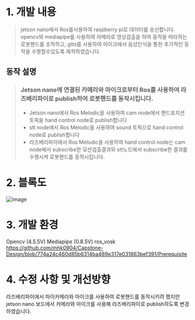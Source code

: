 # 1. 개발 내용
> jetson nano에서 Ros를사용하여 raspberry pi로 데이터를 송신합니다. opencv와 mediapipe를 사용하여 카메라로 영상검출을 하여 동작을 따라하는 로봇핸드를 조작하고, gtts를 사용하여 마이크에서 음성인식을 통한 추가적인 동작을 수행할수있도록 제작하였습니다.

## 동작 설명
> ### Jetson nano에 연결된 카메라와 마이크로부터 Ros를 사용하여 라즈베리파이로 publish하여 로봇핸드를 동작시킵니다.
>  - Jetson nano에서 Ros Melodic을 사용하여 cam node에서 핸드포지션 토픽을 hand control node로 publish합니다
>  - stt node에서 Ros Melodic을 사용하여 sound 토픽으로 hand control node로 publish합니다
>  - 라즈베리파이에서 Ros Melodic을 사용하여 hand control node는 cam node에서 subscribe한 모션검출결과와 stt노드에서 subscribe한 결과를 수행시켜 로봇핸드를 동작시킵니다.

# 2. 블록도
![image](https://user-images.githubusercontent.com/103232858/168215610-c59157b0-c028-4731-8eed-6bf84b7fb56c.png)
# 3. 개발 환경
Opencv (4.5.5V)
Mediapipe (0.8.5V)
ros_vosk
https://github.com/mhk0904/Capstone-Design/blob/774a24c460d85b6314ba489e317e031863bef391/Prerequisite
# 4. 수정 사항 및 개선방향
라즈베리파이에서 파이카메라와 마이크를 사용하여 로봇핸드를 동작시키려 했지만 jetson nano 보드에서 카메라와 마이크를 사용해 라즈베리파이로 publish하도록 변경하였습니다.
